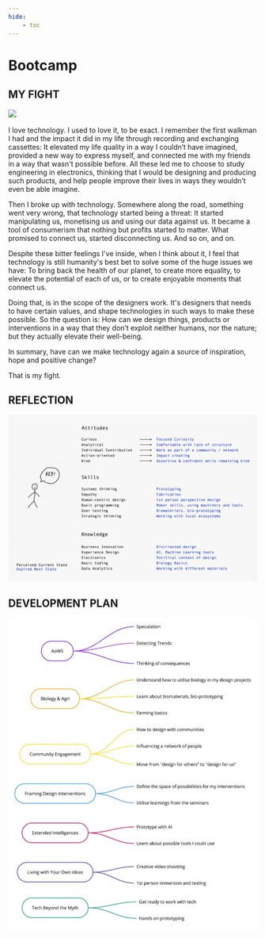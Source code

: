 ```yaml
---
hide:
    - toc
---
```


# Bootcamp



## MY FIGHT

![](../images/Poster-Cagsun.svg)

I love technology. I used to love it, to be exact. I remember the first walkman I had and the impact it did in my life through recording and exchanging cassettes: It elevated my life quality in a way I couldn’t have imagined, provided a new way to express myself, and connected me with my friends in a way that wasn't possible before. All these led me to choose to study engineering in electronics, thinking that I would be designing and producing such products, and help people improve their lives in ways they wouldn’t even be able imagine.

Then I broke up with technology. Somewhere along the road, something went very wrong, that technology started being a threat: It started manipulating us, monetising us and using our data against us. It became a tool of consumerism that nothing but profits started to matter. What promised to connect us, started disconnecting us. And so on, and on.

Despite these bitter feelings I've inside, when I think about it, I feel that technology is still humanity's best bet to solve some of the huge issues we have: To bring back the health of our planet, to create more equality, to elevate the potential of each of us, or to create enjoyable moments that connect us.

Doing that, is in the scope of the designers work. It's designers that needs to have certain values, and shape technologies in such ways to make these possible.
So the question is: How can we design things, products or interventions in a way that they don’t exploit neither humans, nor the nature; but they actually elevate their well-being.

In summary, have can we make technology again a source of inspiration, hope and positive change?

That is my fight.


## REFLECTION

![](../images/reflection.jpg)


## DEVELOPMENT PLAN

![](../images/devPlan.jpg)